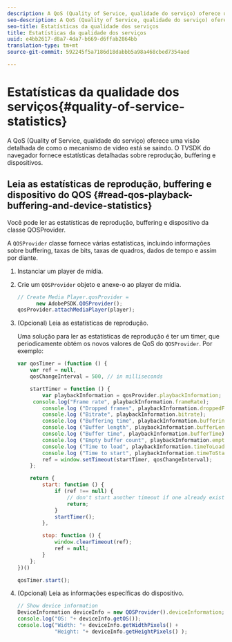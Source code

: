 ```yaml
---
description: A QoS (Quality of Service, qualidade do serviço) oferece uma visão detalhada de como o mecanismo de vídeo está se saindo. O TVSDK do navegador fornece estatísticas detalhadas sobre reprodução, buffering e dispositivos.
seo-description: A QoS (Quality of Service, qualidade do serviço) oferece uma visão detalhada de como o mecanismo de vídeo está se saindo. O TVSDK do navegador fornece estatísticas detalhadas sobre reprodução, buffering e dispositivos.
seo-title: Estatísticas da qualidade dos serviços
title: Estatísticas da qualidade dos serviços
uuid: e4bb2617-d8a7-4da7-b669-d6ffab2864bb
translation-type: tm+mt
source-git-commit: 592245f5a7186d18dabbb5a98a468cbed7354aed

---
```



# Estatísticas da qualidade dos serviços{#quality-of-service-statistics}

A QoS (Quality of Service, qualidade do serviço) oferece uma visão detalhada de como o mecanismo de vídeo está se saindo. O TVSDK do navegador fornece estatísticas detalhadas sobre reprodução, buffering e dispositivos.

## Leia as estatísticas de reprodução, buffering e dispositivo do QOS {#read-qos-playback-buffering-and-device-statistics}

Você pode ler as estatísticas de reprodução, buffering e dispositivo da classe QOSProvider.

A `QOSProvider` classe fornece várias estatísticas, incluindo informações sobre buffering, taxas de bits, taxas de quadros, dados de tempo e assim por diante.

1. Instanciar um player de mídia.
1. Crie um `QOSProvider` objeto e anexe-o ao player de mídia.

   ```js
   // Create Media Player.qosProvider =  
         new AdobePSDK.QOSProvider(); 
   qosProvider.attachMediaPlayer(player);
   ```

1. (Opcional) Leia as estatísticas de reprodução.

   Uma solução para ler as estatísticas de reprodução é ter um timer, que periodicamente obtém os novos valores de QoS do `QOSProvider`. Por exemplo:

   ```js
   var qosTimer = (function () { 
       var ref = null, 
       qosChangeInterval = 500, // in milliseconds 
   
       startTimer = function () { 
           var playbackInformation = qosProvider.playbackInformation; 
        console.log("Frame rate", playbackInformation.frameRate); 
           console.log ("Dropped frames", playbackInformation.droppedFrameCount); 
           console.log ("Bitrate", playbackInformation.bitrate); 
           console.log ("Buffering time", playbackInformation.bufferingTime); 
           console.log ("Buffer length", playbackInformation.bufferLength); 
           console.log ("Buffer time", playbackInformation.bufferTime); 
           console.log ("Empty buffer count", playbackInformation.emptyBufferCount); 
           console.log ("Time to load", playbackInformation.timeToLoad); 
           console.log ("Time to start", playbackInformation.timeToStart); 
           ref = window.setTimeout(startTimer, qosChangeInterval); 
       }; 
   
       return { 
           start: function () { 
               if (ref !== null) { 
                   // don't start another timeout if one already exists. 
                   return; 
               } 
               startTimer(); 
           }, 
   
           stop: function () { 
               window.clearTimeout(ref); 
               ref = null; 
           } 
       };  
   })() 
   
   qosTimer.start(); 
   ```

1. (Opcional) Leia as informações específicas do dispositivo.

   ```js
   // Show device information 
   DeviceInformation deviceInfo = new QOSProvider().deviceInformation; 
   console.log("OS: "+ deviceInfo.getOS()); 
   console.log("Width: "+ deviceInfo.getWidthPixels() +  
               "Height: "+ deviceInfo.getHeightPixels() );
   ```
